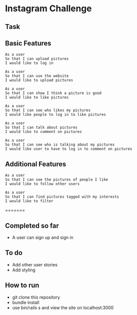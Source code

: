 Instagram Challenge
===================


Task
-----

Basic Features
-----

```
As a user
So that I can upload pictures
I would like to log in

As a user
So that I can use the website
I would like to upload pictures

As a user
So that I can show I think a picture is good
I would like to like pictures

As a user
So that I can see who likes my pictures
I would like people to log in to like pictures

As a user
So that I can talk about pictures
I would like to comment on pictures

As a user
So that I can see who is talking about my pictures
I would like user to have to log in to comment on pictures
```

Additional Features
-----

```
As a user
So that I can see the pictures of people I like
I would like to follow other users

As a user
So that I can find pictures tagged with my interests
I would like to filter
```

=======

Completed so far
-----

* A user can sign up and sign in

To do
-----

* Add other user stories
* Add styling

How to run
-----

* git clone this repository
* bundle install
* use bin/rails s and view the site on localhost:3000

